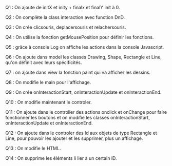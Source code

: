 Q1 : On ajoute de initX et inity + finalx et finalY init à 0.

Q2 : On complète la class interaction avec function DnD.

Q3 : On crée clicsouris, deplacersouris et relachersouris.

Q4 : On utilise la fonction getMousePosition pour définir les fonctions.

Q5 : grâce à console Log on affiche les actions dans la console Javascript.

Q6 : On ajoute dans model les classes Drawing, Shape, Rectangle et Line, qu'on définit avec leurs spécificités. 

Q7 : on ajoute dans view la fonction paint qui va afficher les dessins.  

Q8 : On modifie  le main pour l'affichage.

Q9 : On crée onInteractionStart, onInteractionUpdate et onInteractionEnd. 

Q10 : On modifie maintenant le controler. 

Q11 : On ajoute dans le controller des actions onclick et onChange pour faire fonctionner les boutons et on modifie les classes onInteractionStart, onInteractionUpdate et onInteractionEnd. 

Q12 : On ajoute dans le controler des Id aux objets de type Rectangle et Line, pour pouvoir les ajouter et les supprimer, plus un affichage. 

Q13 : On modifie le HTML.

Q14 : On supprime les éléments li lier à un certain iD.

